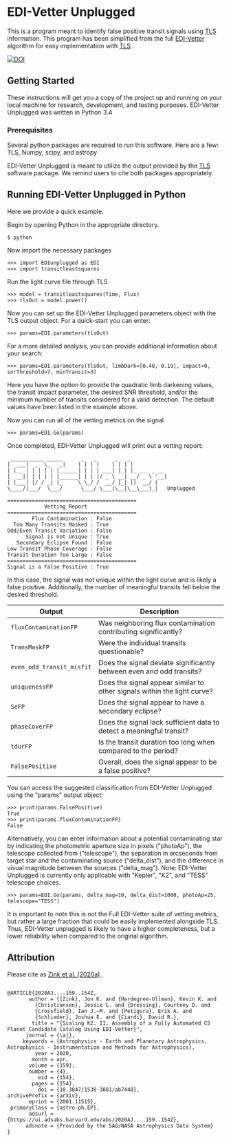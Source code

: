 # EDI-Vetter Unplugged
This is a program meant to identify false positive transit signals using [TLS](https://github.com/hippke/tls) information. This program has been simplified from the full [EDI-Vetter](https://github.com/jonzink/EDI-Vetter) algorithm for easy implementation with [TLS](https://github.com/hippke/tls) .

<a href="https://zenodo.org/badge/latestdoi/200920137"><img src="https://zenodo.org/badge/200920137.svg" alt="DOI"></a>   

## Getting Started

These instructions will get you a copy of the project up and running on your local machine for research, development, and testing purposes. EDI-Vetter Unplugged was written in Python 3.4 

### Prerequisites

Several python packages are required to run this software. Here are a few:  TLS, Numpy, scipy, and astropy

EDI-Vetter Unplugged is meant to utilize the output provided by the [TLS](https://github.com/hippke/tls) software package. We remind users to cite both packages appropriately.  


## Running EDI-Vetter Unplugged in Python

Here we provide a quick example.

Begin by opening Python in the appropriate directory. 
```
$ python
```
Now import the necessary packages
```
>>> import EDIunplugged as EDI
>>> import transitleastsquares
```
Run the light curve file through TLS
```
>>> model = transitleastsquares(Time, Flux)
>>> tlsOut = model.power()
```
Now you can set up the EDI-Vetter Unplugged parameters object with the TLS output object. For a quick-start you can enter:
```
>>> params=EDI.parameters(tlsOut)
```
For a more detailed analysis, you can provide additional information about your search:
```
>>> params=EDI.parameters(tlsOut, limbDark=[0.48, 0.19], impact=0, snrThreshold=7, minTransit=3)
```
Here you have the option to provide the quadratic limb darkening values, the transit impact parameter, the desired SNR threshold, and/or the minimum number of transits considered for a valid detection. The default values have been listed in the example above.

Now you can run all of the vetting metrics on the signal
```
>>> params=EDI.Go(params)
```
Once completed, EDI-Vetter Unplugged will print out a vetting report:
```
 ___________ _____      _   _      _   _            
|  ___|  _  \_   _|    | | | |    | | | |           
| |__ | | | | | |______| | | | ___| |_| |_ ___ _ __ 
|  __|| | | | | |______| | | |/ _ \ __| __/ _ \ '__|
| |___| |/ / _| |_     \ \_/ /  __/ |_| ||  __/ |   
\____/|___/  \___/      \___/ \___|\__|\__\___|_|   Unplugged
   
==========================================
            Vetting Report
==========================================
        Flux Contamination : False
  Too Many Transits Masked : True
Odd/Even Transit Variation : False
      Signal is not Unique : True
   Secondary Eclipse Found : False
Low Transit Phase Coverage : False
Transit Duration Too Large : False
==========================================
Signal is a False Positive : True
```
In this case, the signal was not unique within the light curve and is likely a false positive. Additionally, the number of meaningful transits fell below the desired threshold.

| Output | Description |
| --- | --- |
| `fluxContaminationFP` | Was neighboring flux contamination contributing significantly? |
| `TransMaskFP` | Were the individual transits questionable?  |
| `even_odd_transit_misfit` | Does the signal deviate significantly between even and odd transits? |
| `uniquenessFP` | Does the signal appear similar to other signals within the light curve? |
| `SeFP` | Does the signal appear to have a secondary eclipse? |
| `phaseCoverFP` | Does the signal lack sufficient data to detect a meaningful transit? |
| `tdurFP` | Is the transit duration too long when compared to the period? |
| `FalsePositive` | Overall, does the signal appear to be a false positive? |


 You can access the suggested classification from EDI-Vetter Unplugged using the "params" output object:
```
>>> print(params.FalsePositive)
True
>>> print(params.fluxContaminationFP)
False
```
Alternatively, you can enter information about a potential contaminating star by indicating the photometric aperture size in pixels ("photoAp"), the telescope collected from ("telescope"), the separation in arcseconds from target star and the contaminating source ("delta_dist"), and the difference in visual magnitude between the sources ("delta_mag"). Note: EDI-Vetter Unplugged is currently only applicable with "Kepler", "K2", and "TESS" telescope choices.

```
>>> params=EDI.Go(params, delta_mag=10, delta_dist=1000, photoAp=25, telescope="TESS")

```
It is important to note this is not the Full EDI-Vetter suite of vetting metrics, but rather a large fraction that could be easily implemented alongside TLS. Thus, EDI-Vetter unplugged is likely to have a higher completeness, but a lower reliability when compared to the original algorithm. 

## Attribution
Please cite as [Zink et al. (2020a)](https://ui.adsabs.harvard.edu/abs/2020AJ....159..154Z/abstract).
```

@ARTICLE{2020AJ....159..154Z,
       author = {{Zink}, Jon K. and {Hardegree-Ullman}, Kevin K. and
         {Christiansen}, Jessie L. and {Dressing}, Courtney D. and
         {Crossfield}, Ian J.~M. and {Petigura}, Erik A. and
         {Schlieder}, Joshua E. and {Ciardi}, David R.},
        title = "{Scaling K2. II. Assembly of a Fully Automated C5 Planet Candidate Catalog Using EDI-Vetter}",
      journal = {\aj},
     keywords = {Astrophysics - Earth and Planetary Astrophysics, Astrophysics - Instrumentation and Methods for Astrophysics},
         year = 2020,
        month = apr,
       volume = {159},
       number = {4},
          eid = {154},
        pages = {154},
          doi = {10.3847/1538-3881/ab7448},
archivePrefix = {arXiv},
       eprint = {2001.11515},
 primaryClass = {astro-ph.EP},
       adsurl = {https://ui.adsabs.harvard.edu/abs/2020AJ....159..154Z},
      adsnote = {Provided by the SAO/NASA Astrophysics Data System}
}

```